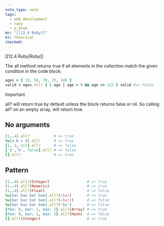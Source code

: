```yaml
---
note_type: note
tags:
  - web_development
  - ruby
  - p_enum
mn: "[[12.4 Ruby]]"
kt: theorical
checked: 
---
```

[[12.4 Ruby|Ruby]]

The all method returns true if all elements in the collection match the given condition in the code block.

```ruby
ages = [ 19, 59, 70, 23, 140 ]
valid = ages.all? { | age | age > 0 && age <= 122 } valid #=> false
```

>[!important]
>all? will return true by default unless the block returns false or nil. So calling all? on an empty array, will return true. 

## No arguments
```ruby
(1..4).all?           # => true
%w[a b c d].all?      # => true
[1, 2, nil].all?      # => false
['a','b', false].all? # => false
[].all?               # => true
```

## Pattern
```ruby
(1..4).all?(Integer)                 # => true
(1..4).all?(Numeric)                 # => true
(1..4).all?(Float)                   # => false
%w[bar baz bat bam].all?(/ba/)       # => true
%w[bar baz bat bam].all?(/bar/)      # => false
%w[bar baz bat bam].all?('ba')       # => false
{foo: 0, bar: 1, baz: 2}.all?(Array) # => true
{foo: 0, bar: 1, baz: 2}.all?(Hash)  # => false
[].all?(Integer)                     # => true
```

